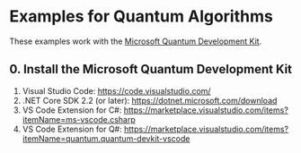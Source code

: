 # Examples for Quantum Algorithms #

These examples work with the [Microsoft Quantum Development Kit](https://docs.microsoft.com/de-de/quantum/).

## 0. Install the Microsoft Quantum Development Kit ##

1. Visual Studio Code: https://code.visualstudio.com/
2. .NET Core SDK 2.2 (or later): https://dotnet.microsoft.com/download
3. VS Code Extension for C#: https://marketplace.visualstudio.com/items?itemName=ms-vscode.csharp
4. VS Code Extension for Q#: https://marketplace.visualstudio.com/items?itemName=quantum.quantum-devkit-vscode
